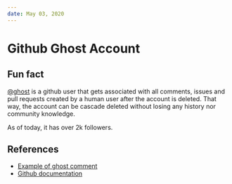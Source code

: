 ```yaml
---
date: May 03, 2020
---
```


# Github Ghost Account

## Fun fact

[@ghost](https://github.com/ghost) is a github user that gets associated with
all comments, issues and pull requests created by a human user after the account
is deleted. That way, the account can be cascade deleted without losing any
history nor community knowledge.

As of today, it has over 2k followers.

## References

- [Example of ghost comment](https://github.com/docker/hub-feedback/issues/403)
- [Github documentation](https://help.github.com/en/github/setting-up-and-managing-your-github-user-account/deleting-your-user-account)
